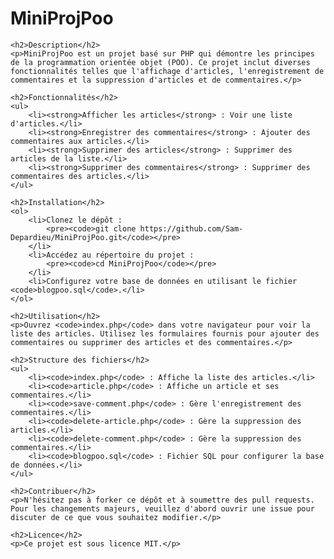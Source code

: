 <!DOCTYPE html>
<html lang="fr">
<head>
    <meta charset="UTF-8">
    <meta name="viewport" content="width=device-width, initial-scale=1.0">
    <title>MiniProjPoo</title>
</head>
<body>
    <h1>MiniProjPoo</h1>

    <h2>Description</h2>
    <p>MiniProjPoo est un projet basé sur PHP qui démontre les principes de la programmation orientée objet (POO). Ce projet inclut diverses fonctionnalités telles que l'affichage d'articles, l'enregistrement de commentaires et la suppression d'articles et de commentaires.</p>

    <h2>Fonctionnalités</h2>
    <ul>
        <li><strong>Afficher les articles</strong> : Voir une liste d'articles.</li>
        <li><strong>Enregistrer des commentaires</strong> : Ajouter des commentaires aux articles.</li>
        <li><strong>Supprimer des articles</strong> : Supprimer des articles de la liste.</li>
        <li><strong>Supprimer des commentaires</strong> : Supprimer des commentaires des articles.</li>
    </ul>

    <h2>Installation</h2>
    <ol>
        <li>Clonez le dépôt :
            <pre><code>git clone https://github.com/Sam-Depardieu/MiniProjPoo.git</code></pre>
        </li>
        <li>Accédez au répertoire du projet :
            <pre><code>cd MiniProjPoo</code></pre>
        </li>
        <li>Configurez votre base de données en utilisant le fichier <code>blogpoo.sql</code>.</li>
    </ol>

    <h2>Utilisation</h2>
    <p>Ouvrez <code>index.php</code> dans votre navigateur pour voir la liste des articles. Utilisez les formulaires fournis pour ajouter des commentaires ou supprimer des articles et des commentaires.</p>

    <h2>Structure des fichiers</h2>
    <ul>
        <li><code>index.php</code> : Affiche la liste des articles.</li>
        <li><code>article.php</code> : Affiche un article et ses commentaires.</li>
        <li><code>save-comment.php</code> : Gère l'enregistrement des commentaires.</li>
        <li><code>delete-article.php</code> : Gère la suppression des articles.</li>
        <li><code>delete-comment.php</code> : Gère la suppression des commentaires.</li>
        <li><code>blogpoo.sql</code> : Fichier SQL pour configurer la base de données.</li>
    </ul>

    <h2>Contribuer</h2>
    <p>N'hésitez pas à forker ce dépôt et à soumettre des pull requests. Pour les changements majeurs, veuillez d'abord ouvrir une issue pour discuter de ce que vous souhaitez modifier.</p>

    <h2>Licence</h2>
    <p>Ce projet est sous licence MIT.</p>
</body>
</html>
